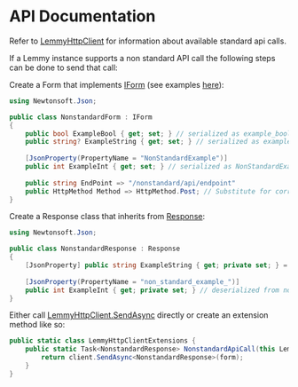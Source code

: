 # API Documentation

Refer to [LemmyHttpClient](xref:dotNETLemmy.API.LemmyHttpClient) for information about available standard api calls.

If a Lemmy instance supports a non standard API call the following steps can be done to send that call:

Create a Form that implements [IForm](xref:dotNETLemmy.API.Types.IForm) (see examples [here](xref:dotNETLemmy.API.Types.Forms)):
```csharp
using Newtonsoft.Json;

public class NonstandardForm : IForm
{
    public bool ExampleBool { get; set; } // serialized as example_bool
    public string? ExampleString { get; set; } // serialized as example_string only when defined
    
    [JsonProperty(PropertyName = "NonStandardExample")]
    public int ExampleInt { get; set; } // serialized as NonStandardExample
    
    public string EndPoint => "/nonstandard/api/endpoint"
    public HttpMethod Method => HttpMethod.Post; // Substitute for correct request method
}
```

Create a Response class that inherits from [Response](xref:dotNETLemmy.API.Types.Responses.Response):
```csharp
using Newtonsoft.Json;

public class NonstandardResponse : Response
{
    [JsonProperty] public string ExampleString { get; private set; } = string.Empty; // deserialized from example_string
    
    [JsonProperty(PropertyName = "non_standard_example_")] 
    public int ExampleInt { get; private set; } // deserialized from non_standard_example_
}
```

Either call [LemmyHttpClient.SendAsync](xref:dotNETLemmy.API.LemmyHttpClient.SendAsync*) directly or create an extension method like so:

```csharp
public static class LemmyHttpClientExtensions {
    public static Task<NonstandardResponse> NonstandardApiCall(this LemmyHttpClient client, NonstandardForm form) {
        return client.SendAsync<NonstandardResponse>(form);
    }
}
```